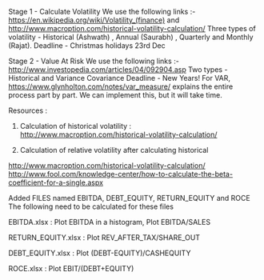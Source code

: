 Stage 1 - Calculate Volatility
We use the following links :- https://en.wikipedia.org/wiki/Volatility_(finance) and http://www.macroption.com/historical-volatility-calculation/ 
Three types of volatility - Historical (Ashwath) , Annual (Saurabh) , Quarterly and Monthly (Rajat). 
Deadline - Christmas holidays 23rd Dec

Stage 2 - Value At Risk
We use the following links :- http://www.investopedia.com/articles/04/092904.asp
Two types - Historical and Variance Covariance
Deadline - New Years! 
For VAR, https://www.glynholton.com/notes/var_measure/ explains the entire process part by part. We can implement this, but it will take time. 



Resources :

1. Calculation of historical volatility :
http://www.macroption.com/historical-volatility-calculation/ 

2. Calculation of relative volatility after calculating historical 

http://www.macroption.com/historical-volatility-calculation/
http://www.fool.com/knowledge-center/how-to-calculate-the-beta-coefficient-for-a-single.aspx

Added FILES named EBITDA, DEBT_EQUITY, RETURN_EQUITY and ROCE
The following need to be calculated for these files

EBITDA.xlsx : Plot EBITDA in a histogram, Plot EBITDA/SALES 

RETURN_EQUITY.xlsx : Plot REV_AFTER_TAX/SHARE_OUT

DEBT_EQUITY.xlsx : Plot (DEBT-EQUITY)/CASHEQUITY

ROCE.xlsx : Plot EBIT/(DEBT+EQUITY)